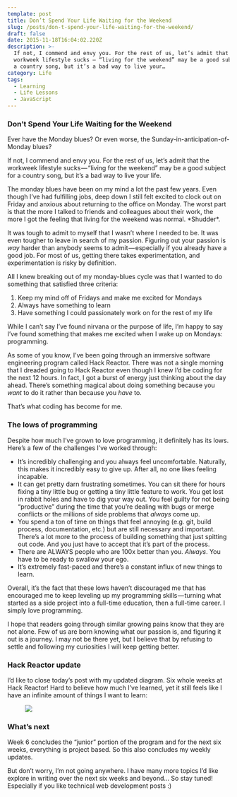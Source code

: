 ```yaml
---
template: post
title: Don’t Spend Your Life Waiting for the Weekend
slug: /posts/don-t-spend-your-life-waiting-for-the-weekend/
draft: false
date: 2015-11-18T16:04:02.220Z
description: >-
  If not, I commend and envy you. For the rest of us, let’s admit that the
  workweek lifestyle sucks — “living for the weekend” may be a good subject for
  a country song, but it’s a bad way to live your…
category: Life
tags:
  - Learning
  - Life Lessons
  - JavaScript
---
```


### Don’t Spend Your Life Waiting for the Weekend

Ever have the Monday blues? Or even worse, the Sunday-in-anticipation-of-Monday blues?

If not, I commend and envy you. For the rest of us, let’s admit that the workweek lifestyle sucks — “living for the weekend” may be a good subject for a country song, but it’s a bad way to live your life.

The monday blues have been on my mind a lot the past few years. Even though I’ve had fulfilling jobs, deep down I still felt excited to clock out on Friday and anxious about returning to the office on Monday. The worst part is that the more I talked to friends and colleagues about their work, the more I got the feeling that living for the weekend was normal. \*Shudder\*.

It was tough to admit to myself that I wasn’t where I needed to be. It was even tougher to leave in search of my passion. Figuring out your passion is _way_ harder than anybody seems to admit — especially if you already have a good job. For most of us, getting there takes experimentation, and experimentation is risky by definition.

All I knew breaking out of my monday-blues cycle was that I wanted to do something that satisfied three criteria:

1.  Keep my mind off of Fridays and make me excited for Mondays
2.  Always have something to learn
3.  Have something I could passionately work on for the rest of my life

While I can’t say I’ve found nirvana or the purpose of life, I’m happy to say I’ve found something that makes me excited when I wake up on Mondays: programming.

As some of you know, I’ve been going through an immersive software engineering program called Hack Reactor. There was not a single morning that I dreaded going to Hack Reactor even though I knew I’d be coding for the next 12 hours. In fact, I got a burst of energy just thinking about the day ahead. There’s something magical about doing something because you _want_ to do it rather than because you _have_ to.

That’s what coding has become for me.

### **The lows of programming**

Despite how much I’ve grown to love programming, it definitely has its lows. Here’s a few of the challenges I’ve worked through:

*   It’s incredibly challenging and you always feel uncomfortable. Naturally, this makes it incredibly easy to give up. After all, no one likes feeling incapable.
*   It can get pretty darn frustrating sometimes. You can sit there for hours fixing a tiny little bug or getting a tiny little feature to work. You get lost in rabbit holes and have to dig your way out. You feel guilty for not being “productive” during the time that you’re dealing with bugs or merge conflicts or the millions of side problems that _always_ come up.
*   You spend a ton of time on things that feel annoying (e.g. git, build process, documentation, etc.) but are still necessary and important. There’s a lot more to the process of building something that just spitting out code. And you just have to accept that it’s part of the process.
*   There are ALWAYS people who are 100x better than you. _Always_. You have to be ready to swallow your ego.
*   It’s extremely fast-paced and there’s a constant influx of new things to learn.

Overall, it’s the fact that these lows haven’t discouraged me that has encouraged me to keep leveling up my programming skills — turning what started as a side project into a full-time education, then a full-time career. I simply love programming.

I hope that readers going through similar growing pains know that they are not alone. Few of us are born knowing what our passion is, and figuring it out is a journey. I may not be there yet, but I believe that by refusing to settle and following my curiosities I will keep getting better.

### **Hack Reactor update**

I’d like to close today’s post with my updated diagram. Six whole weeks at Hack Reactor! Hard to believe how much I’ve learned, yet it still feels like I have an infinite amount of things I want to learn:

<figure>

![](/media/don-t-spend-your-life-waiting-for-the-weekend-0.png)

</figure>

### **What’s next**

Week 6 concludes the “junior” portion of the program and for the next six weeks, everything is project based. So this also concludes my weekly updates.

But don’t worry, I’m not going anywhere. I have many more topics I’d like explore in writing over the next six weeks and beyond… So stay tuned! Especially if you like technical web development posts :)
